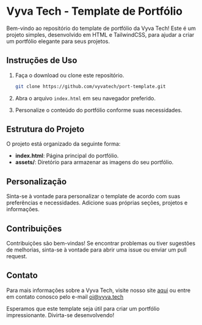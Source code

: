 # Vyva Tech - Template de Portfólio

Bem-vindo ao repositório do template de portfólio da Vyva Tech! Este é um projeto simples, desenvolvido em HTML e TailwindCSS, para ajudar a criar um portfólio elegante para seus projetos.

## Instruções de Uso

1. Faça o download ou clone este repositório.

    ```bash
    git clone https://github.com/vyvatech/port-template.git
    ```

2. Abra o arquivo `index.html` em seu navegador preferido.

3. Personalize o conteúdo do portfólio conforme suas necessidades.

## Estrutura do Projeto

O projeto está organizado da seguinte forma:

- **index.html**: Página principal do portfólio.
- **assets/**: Diretório para armazenar as imagens do seu portfólio.

## Personalização

Sinta-se à vontade para personalizar o template de acordo com suas preferências e necessidades. Adicione suas próprias seções, projetos e informações.

## Contribuições

Contribuições são bem-vindas! Se encontrar problemas ou tiver sugestões de melhorias, sinta-se à vontade para abrir uma issue ou enviar um pull request.

## Contato

Para mais informações sobre a Vyva Tech, visite nosso site [aqui](https://www.vyva.tech) ou entre em contato conosco pelo e-mail oi@vyva.tech

Esperamos que este template seja útil para criar um portfólio impressionante. Divirta-se desenvolvendo!
